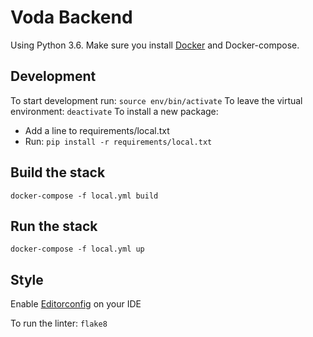 # Voda Backend
Using Python 3.6. Make sure you install [Docker](https://www.docker.com/) and Docker-compose.
## Development
To start development run:
`
source env/bin/activate
`
To leave the virtual environment:
`
deactivate
`
To install a new package:
- Add a line to requirements/local.txt
- Run: `pip install -r requirements/local.txt`

## Build the stack
`docker-compose -f local.yml build`

## Run the stack
`docker-compose -f local.yml up`

## Style
Enable [Editorconfig](http://editorconfig.org) on your IDE

To run the linter: `flake8`

